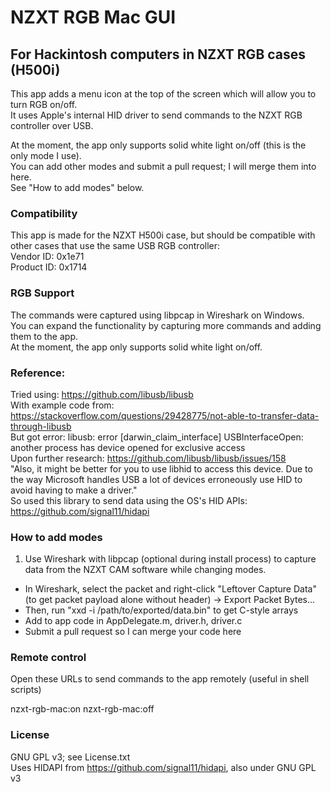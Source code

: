 # NZXT RGB Mac GUI
## For Hackintosh computers in NZXT RGB cases (H500i)

This app adds a menu icon at the top of the screen which will allow you to turn RGB on/off.  
It uses Apple's internal HID driver to send commands to the NZXT RGB controller over USB.  

At the moment, the app only supports solid white light on/off (this is the only mode I use).  
You can add other modes and submit a pull request; I will merge them into here.  
See "How to add modes" below.

### Compatibility
This app is made for the NZXT H500i case, but should be compatible with other cases that use the same USB RGB controller:  
Vendor ID: 0x1e71  
Product ID: 0x1714

### RGB Support
The commands were captured using libpcap in Wireshark on Windows.  
You can expand the functionality by capturing more commands and adding them to the app.  
At the moment, the app only supports solid white light on/off.

### Reference:

Tried using:
https://github.com/libusb/libusb  
With example code from:
https://stackoverflow.com/questions/29428775/not-able-to-transfer-data-through-libusb  
But got error:
libusb: error [darwin_claim_interface] USBInterfaceOpen: another process has device opened for exclusive access  
Upon further research:
https://github.com/libusb/libusb/issues/158  
"Also, it might be better for you to use libhid to access this device.
Due to the way Microsoft handles USB a lot of devices erroneously use HID to avoid having to make a driver."  
So used this library to send data using the OS's HID APIs:
https://github.com/signal11/hidapi

### How to add modes

1. Use Wireshark with libpcap (optional during install process) to capture data from the NZXT CAM software while changing modes.  
- In Wireshark, select the packet and right-click "Leftover Capture Data" (to get packet payload alone without header) -> Export Packet Bytes...  
- Then, run "xxd -i /path/to/exported/data.bin" to get C-style arrays  
- Add to app code in AppDelegate.m, driver.h, driver.c
- Submit a pull request so I can merge your code here

### Remote control

Open these URLs to send commands to the app remotely (useful in shell scripts)

nzxt-rgb-mac:on
nzxt-rgb-mac:off

### License

GNU GPL v3; see License.txt  
Uses HIDAPI from https://github.com/signal11/hidapi, also under GNU GPL v3

